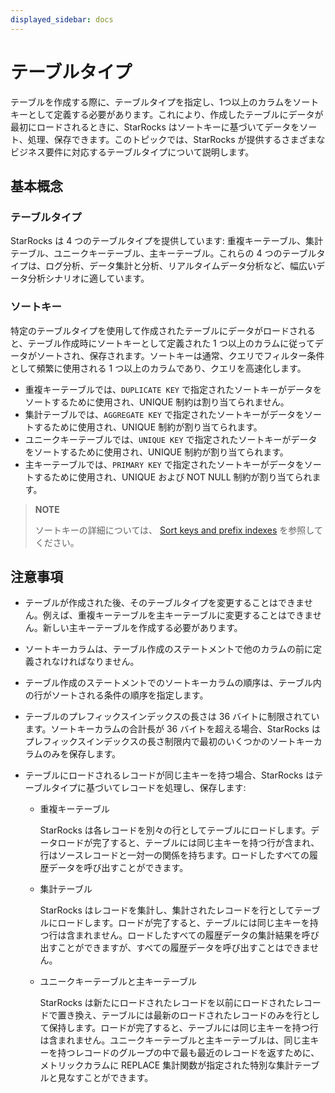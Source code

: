 ```yaml
---
displayed_sidebar: docs
---
```


# テーブルタイプ

テーブルを作成する際に、テーブルタイプを指定し、1つ以上のカラムをソートキーとして定義する必要があります。これにより、作成したテーブルにデータが最初にロードされるときに、StarRocks はソートキーに基づいてデータをソート、処理、保存できます。このトピックでは、StarRocks が提供するさまざまなビジネス要件に対応するテーブルタイプについて説明します。

## 基本概念

### テーブルタイプ

StarRocks は 4 つのテーブルタイプを提供しています: 重複キーテーブル、集計テーブル、ユニークキーテーブル、主キーテーブル。これらの 4 つのテーブルタイプは、ログ分析、データ集計と分析、リアルタイムデータ分析など、幅広いデータ分析シナリオに適しています。

### ソートキー

特定のテーブルタイプを使用して作成されたテーブルにデータがロードされると、テーブル作成時にソートキーとして定義された 1 つ以上のカラムに従ってデータがソートされ、保存されます。ソートキーは通常、クエリでフィルター条件として頻繁に使用される 1 つ以上のカラムであり、クエリを高速化します。

- 重複キーテーブルでは、`DUPLICATE KEY` で指定されたソートキーがデータをソートするために使用され、UNIQUE 制約は割り当てられません。
- 集計テーブルでは、`AGGREGATE KEY` で指定されたソートキーがデータをソートするために使用され、UNIQUE 制約が割り当てられます。
- ユニークキーテーブルでは、`UNIQUE KEY` で指定されたソートキーがデータをソートするために使用され、UNIQUE 制約が割り当てられます。
- 主キーテーブルでは、`PRIMARY KEY` で指定されたソートキーがデータをソートするために使用され、UNIQUE および NOT NULL 制約が割り当てられます。

> **NOTE**
>
> ソートキーの詳細については、 [Sort keys and prefix indexes](../Sort_key.md) を参照してください。

## 注意事項

- テーブルが作成された後、そのテーブルタイプを変更することはできません。例えば、重複キーテーブルを主キーテーブルに変更することはできません。新しい主キーテーブルを作成する必要があります。

- ソートキーカラムは、テーブル作成のステートメントで他のカラムの前に定義されなければなりません。

- テーブル作成のステートメントでのソートキーカラムの順序は、テーブル内の行がソートされる条件の順序を指定します。

- テーブルのプレフィックスインデックスの長さは 36 バイトに制限されています。ソートキーカラムの合計長が 36 バイトを超える場合、StarRocks はプレフィックスインデックスの長さ制限内で最初のいくつかのソートキーカラムのみを保存します。

- テーブルにロードされるレコードが同じ主キーを持つ場合、StarRocks はテーブルタイプに基づいてレコードを処理し、保存します:
  - 重複キーテーブル

    StarRocks は各レコードを別々の行としてテーブルにロードします。データロードが完了すると、テーブルには同じ主キーを持つ行が含まれ、行はソースレコードと一対一の関係を持ちます。ロードしたすべての履歴データを呼び出すことができます。

  - 集計テーブル

    StarRocks はレコードを集計し、集計されたレコードを行としてテーブルにロードします。ロードが完了すると、テーブルには同じ主キーを持つ行は含まれません。ロードしたすべての履歴データの集計結果を呼び出すことができますが、すべての履歴データを呼び出すことはできません。

  - ユニークキーテーブルと主キーテーブル

    StarRocks は新たにロードされたレコードを以前にロードされたレコードで置き換え、テーブルには最新のロードされたレコードのみを行として保持します。ロードが完了すると、テーブルには同じ主キーを持つ行は含まれません。ユニークキーテーブルと主キーテーブルは、同じ主キーを持つレコードのグループの中で最も最近のレコードを返すために、メトリックカラムに REPLACE 集計関数が指定された特別な集計テーブルと見なすことができます。